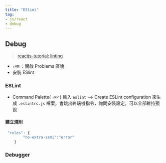 ```yaml
---
title: "ESlint"
tag: 
- js/react
- debug
---
```

## Debug
> [reactjs-tutorial: linting](https://code.visualstudio.com/docs/nodejs/reactjs-tutorial#_linting)

- `⇧⌘M` ：開啟 Problems 區塊
- 安裝 ESlint

### ESLint
- Command Palette( `⇧⌘P` ) 輸入 `eslint` --> Create ESLint configuration 來生成 `.eslintrc.js` 檔案，會跳出終端機指令，詢問安裝設定，可以全部維持預設

#### 建立規則
```js
 "rules": {
        "no-extra-semi":"error"
    }
```

### Debugger
>